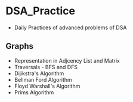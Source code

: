 # DSA_Practice
- Daily Practices of advanced problems of DSA
## Graphs
- Representation in Adjcency List and Matrix
- Traversals - BFS and DFS
- Dijikstra's Algorithm
- Bellman Ford Algorithm
- Floyd Warshall's Algorithm
- Prims Algorithm
